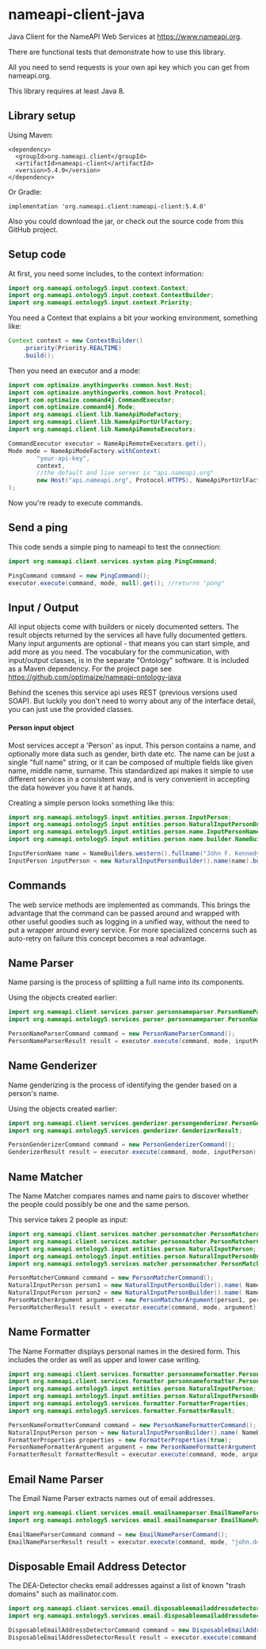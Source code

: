 nameapi-client-java
===================

Java Client for the NameAPI Web Services at https://www.nameapi.org.

There are functional tests that demonstrate how to use this library.

All you need to send requests is your own api key which you can get from nameapi.org.

This library requires at least Java 8.



## Library setup

Using Maven:

    <dependency>
      <groupId>org.nameapi.client</groupId>
      <artifactId>nameapi-client</artifactId>
      <version>5.4.0</version>
    </dependency>
    
Or Gradle:

    implementation 'org.nameapi.client:nameapi-client:5.4.0'

Also you could download the jar, or check out the source code from this GitHub project.



## Setup code

At first, you need some includes, to the context information:

```java
import org.nameapi.ontology5.input.context.Context;
import org.nameapi.ontology5.input.context.ContextBuilder;
import org.nameapi.ontology5.input.context.Priority;
```

You need a Context that explains a bit your working environment, something like:

```java
Context context = new ContextBuilder()
    .priority(Priority.REALTIME)
    .build();
```

Then you need an executor and a mode:

```java
import com.optimaize.anythingworks.common.host.Host;
import com.optimaize.anythingworks.common.host.Protocol;
import com.optimaize.command4j.CommandExecutor;
import com.optimaize.command4j.Mode;
import org.nameapi.client.lib.NameApiModeFactory;
import org.nameapi.client.lib.NameApiPortUrlFactory;
import org.nameapi.client.lib.NameApiRemoteExecutors;

CommandExecutor executor = NameApiRemoteExecutors.get();
Mode mode = NameApiModeFactory.withContext(
        "your-api-key",
        context,
        //the default and live server is "api.nameapi.org"
        new Host("api.nameapi.org", Protocol.HTTPS), NameApiPortUrlFactory.version5_3()
);
```

Now you're ready to execute commands.




## Send a ping

This code sends a simple ping to nameapi to test the connection:

```java
import org.nameapi.client.services.system.ping.PingCommand;

PingCommand command = new PingCommand();
executor.execute(command, mode, null).get(); //returns "pong"
```

## Input / Output

All input objects come with builders or nicely documented setters.
The result objects returned by the services all have fully documented getters.
Many input arguments are optional - that means you can start simple, and add more as you need.
The vocabulary for the communication, with input/output classes, is in the separate "Ontology" software. It is included as a Maven dependency. For the project page see https://github.com/optimaize/nameapi-ontology-java

Behind the scenes this service api uses REST (previous versions used SOAP). But luckily you don't need to worry about any
of the interface detail, you can just use the provided classes.

#### Person input object

Most services accept a 'Person' as input. This person contains a name, and optionally
more data such as gender, birth date etc.
The name can be just a single "full name" string, or it can be composed of multiple
fields like given name, middle name, surname.
This standardized api makes it simple to use different services in a consistent way,
and is very convenient in accepting the data however you have it at hands.

Creating a simple person looks something like this:

```java
import org.nameapi.ontology5.input.entities.person.InputPerson;
import org.nameapi.ontology5.input.entities.person.NaturalInputPersonBuilder;
import org.nameapi.ontology5.input.entities.person.name.InputPersonName;
import org.nameapi.ontology5.input.entities.person.name.builder.NameBuilders;

InputPersonName name = NameBuilders.western().fullname("John F. Kennedy").build();
InputPerson inputPerson = new NaturalInputPersonBuilder().name(name).build();
```


## Commands

The web service methods are implemented as commands. This brings the advantage that the
command can be passed around and wrapped with other useful goodies such as logging
in a unified way, without the need to put a wrapper around every service.
For more specialized concerns such as auto-retry on failure this concept becomes
a real advantage.



## Name Parser

Name parsing is the process of splitting a full name into its components.

Using the objects created earlier:

```java
import org.nameapi.client.services.parser.personnameparser.PersonNameParserCommand;
import org.nameapi.ontology5.services.parser.personnameparser.PersonNameParserResult;

PersonNameParserCommand command = new PersonNameParserCommand();
PersonNameParserResult result = executor.execute(command, mode, inputPerson).get();
```


## Name Genderizer

Name genderizing is the process of identifying the gender based on a person's name.

Using the objects created earlier:

```java
import org.nameapi.client.services.genderizer.persongenderizer.PersonGenderizerCommand;
import org.nameapi.ontology5.services.genderizer.GenderizerResult;

PersonGenderizerCommand command = new PersonGenderizerCommand();
GenderizerResult result = executor.execute(command, mode, inputPerson).get();
```


## Name Matcher

The Name Matcher compares names and name pairs to discover whether the people could possibly be one and the same person.

This service takes 2 people as input:

```java
import org.nameapi.client.services.matcher.personmatcher.PersonMatcherArgument;
import org.nameapi.client.services.matcher.personmatcher.PersonMatcherCommand;
import org.nameapi.ontology5.input.entities.person.NaturalInputPerson;
import org.nameapi.ontology5.input.entities.person.NaturalInputPersonBuilder;
import org.nameapi.ontology5.services.matcher.personmatcher.PersonMatcherResult;

PersonMatcherCommand command = new PersonMatcherCommand();
NaturalInputPerson person1 = new NaturalInputPersonBuilder().name( NameBuilders.western().fullname("John F. Kennedy").build() ).build();
NaturalInputPerson person2 = new NaturalInputPersonBuilder().name( NameBuilders.western().fullname("Jack Kennedy").build() ).build();
PersonMatcherArgument argument = new PersonMatcherArgument(person1, person2);
PersonMatcherResult result = executor.execute(command, mode, argument).get();
```


## Name Formatter

The Name Formatter displays personal names in the desired form. This includes the order as well as upper and lower case writing.

```java
import org.nameapi.client.services.formatter.personnameformatter.PersonNameFormatterArgument;
import org.nameapi.client.services.formatter.personnameformatter.PersonNameFormatterCommand;
import org.nameapi.ontology5.input.entities.person.NaturalInputPerson;
import org.nameapi.ontology5.input.entities.person.NaturalInputPersonBuilder;
import org.nameapi.ontology5.services.formatter.FormatterProperties;
import org.nameapi.ontology5.services.formatter.FormatterResult;

PersonNameFormatterCommand command = new PersonNameFormatterCommand();
NaturalInputPerson person = new NaturalInputPersonBuilder().name( NameBuilders.western().fullname("john f. kennedy").build() ).build();
FormatterProperties properties = new FormatterProperties(true);
PersonNameFormatterArgument argument = new PersonNameFormatterArgument(person, properties);
FormatterResult formatterResult = executor.execute(command, mode, argument).get();
```


## Email Name Parser

The Email Name Parser extracts names out of email addresses.

```java
import org.nameapi.client.services.email.emailnameparser.EmailNameParserCommand;
import org.nameapi.ontology5.services.email.emailnameparser.EmailNameParserResult;

EmailNameParserCommand command = new EmailNameParserCommand();
EmailNameParserResult result = executor.execute(command, mode, "john.doe@example.com").get();
```


## Disposable Email Address Detector

The DEA-Detector checks email addresses against a list of known "trash domains" such as mailinator.com.

```java
import org.nameapi.client.services.email.disposableemailaddressdetector.DisposableEmailAddressDetectorCommand;
import org.nameapi.ontology5.services.email.disposableemailaddressdetector.DisposableEmailAddressDetectorResult;

DisposableEmailAddressDetectorCommand command = new DisposableEmailAddressDetectorCommand();
DisposableEmailAddressDetectorResult result = executor.execute(command, mode, "blahblah@10minutemail.com").get();
```

